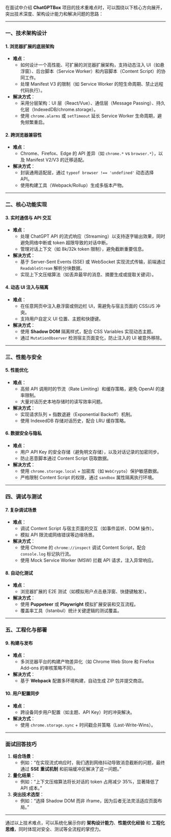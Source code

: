 在面试中介绍 **ChatGPTBox** 项目的技术重难点时，可以围绕以下核心方向展开，突出技术深度、架构设计能力和解决问题的思路：

---

### **一、技术架构设计**
#### 1. **浏览器扩展的底层架构**
   - **难点**：  
     - 如何设计一个高性能、可扩展的浏览器扩展架构，支持动态注入 UI（如悬浮窗）、后台脚本（Service Worker）和内容脚本（Content Script）的协同工作。  
     - 处理 Manifest V3 的限制（如 Service Worker 的短生命周期、禁止远程代码执行）。  
   - **解决方式**：  
     - 采用分层架构：UI 层（React/Vue）、通信层（Message Passing）、持久化层（IndexedDB/chrome.storage）。  
     - 使用 `chrome.alarms` 或 `setTimeout` 延长 Service Worker 生命周期，避免频繁重启。  

#### 2. **跨浏览器兼容性**
   - **难点**：  
     - Chrome、Firefox、Edge 的 API 差异（如 `chrome.*` vs `browser.*`），以及 Manifest V2/V3 的迁移适配。  
   - **解决方式**：  
     - 封装通用适配层，通过 `typeof browser !== 'undefined'` 动态选择 API。  
     - 使用构建工具（Webpack/Rollup）生成多版本产物。  

---

### **二、核心功能实现**
#### 3. **实时通信与 API 交互**
   - **难点**：  
     - 处理 ChatGPT API 的流式响应（Streaming）以支持逐字输出效果，同时避免网络中断或 token 超限导致的对话中断。  
     - 管理对话上下文（如 8k/32k token 限制），避免截断重要信息。  
   - **解决方式**：  
     - 基于 Server-Sent Events (SSE) 或 WebSocket 实现流式传输，前端通过 `ReadableStream` 解析分块数据。  
     - 实现上下文压缩算法（如丢弃最早的消息、摘要生成或提取关键词）。  

#### 4. **动态 UI 注入与隔离**
   - **难点**：  
     - 在任意网页中注入悬浮窗或侧边栏 UI，需避免与宿主页面的 CSS/JS 冲突。  
     - 支持用户自定义 UI 位置、主题和快捷键。  
   - **解决方式**：  
     - 使用 **Shadow DOM** 隔离样式，配合 CSS Variables 实现动态主题。  
     - 通过 `MutationObserver` 检测宿主页面变化，防止注入的 UI 被意外移除。  

---

### **三、性能与安全**
#### 5. **性能优化**
   - **难点**：  
     - 高频 API 调用时的节流（Rate Limiting）和缓存策略，避免 OpenAI 的速率限制。  
     - 大量对话历史本地存储时的读写效率问题。  
   - **解决方式**：  
     - 实现请求队列 + 指数退避（Exponential Backoff）机制。  
     - 使用 IndexedDB 存储对话历史，配合 LRU 缓存策略。  

#### 6. **数据安全与隐私**
   - **难点**：  
     - 用户 API Key 的安全存储（避免明文存储），以及对话记录的加密同步。  
     - 防止恶意脚本通过 Content Script 窃取数据。  
   - **解决方式**：  
     - 使用 `chrome.storage.local` + 加密库（如 `WebCrypto`）保护敏感数据。  
     - 严格限制 Content Script 的权限，通过 `sandbox` 属性隔离执行环境。  

---

### **四、调试与测试**
#### 7. **复杂调试场景**
   - **难点**：  
     - 调试 Content Script 与宿主页面的交互（如事件监听、DOM 操作）。  
     - 模拟 API 限流或网络错误等边缘场景。  
   - **解决方式**：  
     - 使用 Chrome 的 `chrome://inspect` 调试 Content Script，配合 `console.log` 标记执行流。  
     - 使用 Mock Service Worker (MSW) 拦截 API 请求，注入异常响应。  

#### 8. **自动化测试**
   - **难点**：  
     - 浏览器扩展的 E2E 测试（如模拟用户点击悬浮窗、快捷键触发）。  
   - **解决方式**：  
     - 使用 **Puppeteer** 或 **Playwright** 模拟扩展安装和交互流程。  
     - 覆盖率工具（Istanbul）统计关键逻辑的测试覆盖。  

---

### **五、工程化与部署**
#### 9. **构建与发布**
   - **难点**：  
     - 多浏览器平台的构建产物差异化（如 Chrome Web Store 和 Firefox Add-ons 的审核策略不同）。  
   - **解决方式**：  
     - 基于 **Webpack** 配置多环境构建，自动生成 ZIP 包并提交商店。  

#### 10. **用户配置同步**
   - **难点**：  
     - 跨设备同步用户配置（如主题、API Key）时的冲突解决。  
   - **解决方式**：  
     - 使用 `chrome.storage.sync` + 时间戳合并策略（Last-Write-Wins）。  

---

### **面试回答技巧**
1. **结合场景**：  
   - 例如：“在实现流式响应时，我们遇到网络抖动导致消息截断的问题，最终通过 **SSE 重试机制** 和前端缓冲区解决了这一问题。”  
2. **量化结果**：  
   - 例如：“上下文压缩算法将长对话的 token 占用减少 35%，显著降低了 API 成本。”  
3. **突出技术选型**：  
   - 例如：“选择 Shadow DOM 而非 iframe，因为后者无法灵活适应页面布局。”  

---

通过以上技术难点，可以系统化展示你的 **架构设计能力**、**性能优化经验** 和 **工程化思维**，同时体现对安全、测试等全流程的掌控力。